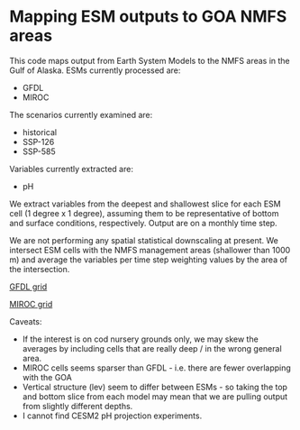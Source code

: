 # Mapping ESM outputs to GOA NMFS areas

This code maps output from Earth System Models to the NMFS areas in the Gulf of Alaska. ESMs currently processed are:

- GFDL
- MIROC

The scenarios currently examined are:

- historical
- SSP-126
- SSP-585

Variables currently extracted are:

- pH

We extract variables from the deepest and shallowest slice for each ESM cell (1 degree x 1 degree), assuming them to be representative of bottom and surface conditions, respectively. Output are on a monthly time step. 

We are not performing any spatial statistical downscaling at present. We intersect ESM cells with the NMFS management areas (shallower than 1000 m) and average the variables per time step weighting values by the area of the intersection.

[GFDL grid](gfdl_grid.png)


[MIROC grid](miroc_grid.png)


Caveats:

 - If the interest is on cod nursery grounds only, we may skew the averages by including cells that are really deep / in the wrong general area. 
 - MIROC cells seems sparser than GFDL - i.e. there are fewer overlapping with the GOA
 - Vertical structure (lev) seem to differ between ESMs - so taking the top and bottom slice from each model may mean that we are pulling output from slightly different depths.
 - I cannot find CESM2 pH projection experiments.

